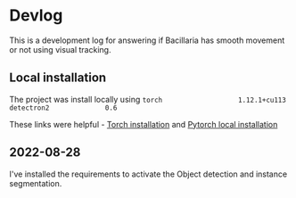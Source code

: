 # Devlog

This is a development log for answering if Bacillaria has smooth movement or not using visual tracking.

## Local installation

The project was install locally using 
`
torch                   1.12.1+cu113
detectron2              0.6
`

These links were helpful - [Torch installation](https://detectron2.readthedocs.io/en/latest/tutorials/install.html) and [Pytorch local installation](https://pytorch.org/get-started/locally/)



## 2022-08-28

I've installed the requirements to activate the Object detection and instance segmentation. 

